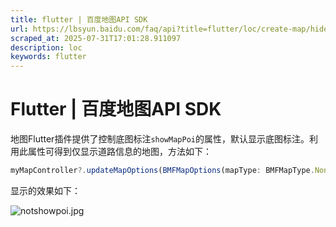 ```yaml
---
title: flutter | 百度地图API SDK
url: https://lbsyun.baidu.com/faq/api?title=flutter/loc/create-map/hide
scraped_at: 2025-07-31T17:01:28.911097
description: loc
keywords: flutter
---
```


# Flutter | 百度地图API SDK

地图Flutter插件提供了控制底图标注`showMapPoi`的属性，默认显示底图标注。利用此属性可得到仅显示道路信息的地图，方法如下：
```javascript
myMapController?.updateMapOptions(BMFMapOptions(mapType: BMFMapType.None));
```
显示的效果如下：

![notshowpoi.jpg](https://mapopen-website-webapi.bj.bcebos.com/images/flutter/map/notshowpoi.jpg)